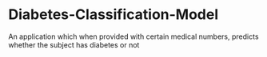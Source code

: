 # Diabetes-Classification-Model
An application which when provided with certain medical numbers, predicts whether the subject has diabetes or not
